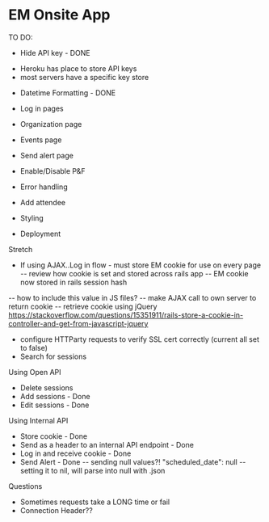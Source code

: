 # EM Onsite App

TO DO:

* Hide API key - DONE
- Heroku has place to store API keys
- most servers have a specific key store
* Datetime Formatting - DONE

* Log in pages
* Organization page
* Events page

* Send alert page
* Enable/Disable P&F
* Error handling
* Add attendee
* Styling
* Deployment

Stretch
* If using AJAX..Log in flow - must store EM cookie for use on every page
-- review how cookie is set and stored across rails app
-- EM cookie now stored in rails session hash

-- how to include this value in JS files?
-- make AJAX call to own server to return cookie
-- retrieve cookie using jQuery
https://stackoverflow.com/questions/15351911/rails-store-a-cookie-in-controller-and-get-from-javascript-jquery
* configure HTTParty requests to verify SSL cert correctly
(current all set to false)
* Search for sessions

Using Open API
* Delete sessions
* Add sessions - Done
* Edit sessions - Done

Using Internal API
* Store cookie - Done
* Send as a header to an internal API endpoint - Done
* Log in and receive cookie - Done
* Send Alert - Done
-- sending null values?! "scheduled_date": null
-- setting it to nil, will parse into null with .json

Questions
* Sometimes requests take a LONG time or fail
* Connection Header??
